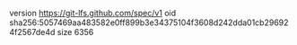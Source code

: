 version https://git-lfs.github.com/spec/v1
oid sha256:5057469aa483582e0ff899b3e34375104f3608d242dda01cb296924f2567de4d
size 6356
